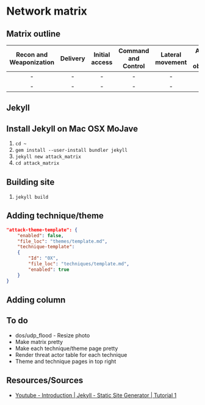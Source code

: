 # Network matrix

## Matrix outline

| Recon and Weaponization | Delivery | Initial access | Command and Control | Lateral movement | Actions on objective | Masquerade| Evasion | DOS |
| :--: | :--: | :--: | :--: |  :--: | :--: |  :--: | :--: | :--: |
|  -  |  -  |  -  |  -  |   -  |  -  |   -  |  -  |  -  |
|  -  |  -  |  -  |  -  |   -  |  -  |   -  |  -  |  -  |


## Jekyll

## Install Jekyll on Mac OSX MoJave

1. `cd ~`
1. `gem install --user-install bundler jekyll`
1. `jekyll new attack_matrix`
1. `cd attack_matrix`

## Building site

1. `jekyll build`

## Adding technique/theme

```json
"attack-theme-template": {
    "enabled": false,
    "file_loc": "themes/template.md",
    "technique-template":
    {
        "Id": "0X",
        "file_loc": "techniques/template.md",
        "enabled": true
    }
}
```


## Adding column


## To do

* dos/udp_flood - Resize photo
* Make matrix pretty
* Make each technique/theme page pretty
* Render threat actor table for each technique
* Theme and technique pages in top right

## Resources/Sources

* [Youtube - Introduction | Jekyll - Static Site Generator | Tutorial 1](https://www.youtube.com/watch?v=T1itpPvFWHI&list=PLLAZ4kZ9dFpOPV5C5Ay0pHaa0RJFhcmcB&index=1)